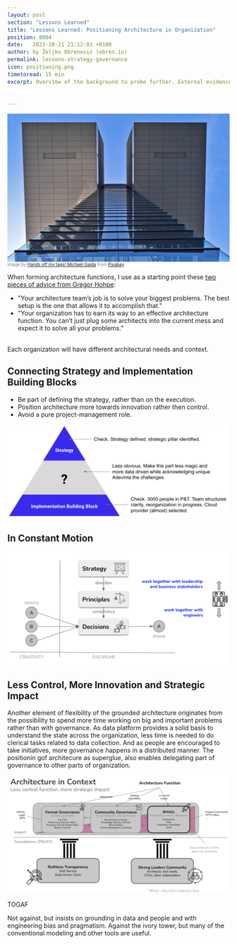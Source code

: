 ```yaml
---
layout: post
section: "Lessons Learned"
title: "Lessons Learned: Positioning Architecture in Organization"
position: 8004
date:   2021-10-21 21:12:01 +0100
author: by Željko Obrenović (obren.io)
permalink: lessons-strategy-governance
icon: positioning.png
timetoread: 15 min
excerpt: Overview of the background to probe further. External evidence, supporting and inspiring some of our practices.


---
```

![](assets/images/arch/architecture-4097265_1920.jpg)
<div style="font-size: 70%; margin-top: -16px; color: grey; margin-bottom: 12px">
Image by <a href="https://pixabay.com/users/652234-652234/?utm_source=link-attribution&amp;utm_medium=referral&amp;utm_campaign=image&amp;utm_content=4097265">Hands off my tags! Michael Gaida</a> from <a href="https://pixabay.com/?utm_source=link-attribution&amp;utm_medium=referral&amp;utm_campaign=image&amp;utm_content=4097265">Pixabay</a>
</div>

When forming architecture functions, I use as a starting point these [two pieces of advice from Gregor Hohpe](https://architectelevator.com/architecture/organizing-architecture/):
 * "Your architecture team’s job is to solve your biggest problems. The best setup is the one that allows it to accomplish that."
 * "Your organization has to earn its way to an effective architecture function. You can’t just plug some architects into the current mess and expect it to solve all your problems."

<br>
Each organization will have different architectural needs and context.  


## Connecting Strategy and Implementation Building Blocks

* Be part of defining the strategy, rather than on the execution.
* Position architecture more towards innovation rather then control.
* Avoid a pure project-management role.

![](assets/images/triangle.png)

## In Constant Motion

![](assets/images/superglue/strategy-principles-decisions.png)

## Less Control, More Innovation and Strategic Impact

Another element of flexibility of the grounded architecture originates from the possibility to spend more time working on big and important problems rather than with governance. As data platform provides a solid basis to understand the state across the organization, less time is needed to do clerical tasks related to data collection. And as people are encouraged to take initiatives, more governance happens in a distributed manner. The positionin gof architecure as superglue, also enables delegating part of governance to other parts of organization. 

![](assets/images/arch-in-context.png)

TOGAF

Not against, but insists on grounding in data and people and with engineering bias and pragmatism. Against the ivory tower, but many of the conventional modeling and other tools are useful.
